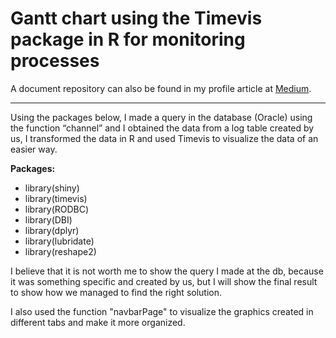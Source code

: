 # Gantt chart using the Timevis package in R for monitoring processes

A document repository can also be found in my profile article at [Medium](https://guimatheus92.medium.com/gantt-chart-using-the-timevis-package-in-r-for-monitoring-processes-ca7f4b350e0b "Medium").

------------

Using the packages below, I made a query in the database (Oracle) using the function “channel” and I obtained the data from a log table created by us, I transformed the data in R and used Timevis to visualize the data of an easier way.

**Packages:**
- library(shiny)
- library(timevis)
- library(RODBC)
- library(DBI)
- library(dplyr)
- library(lubridate)
- library(reshape2)

I believe that it is not worth me to show the query I made at the db, because it was something specific and created by us, but I will show the final result to show how we managed to find the right solution.

I also used the function "navbarPage" to visualize the graphics created in different tabs and make it more organized.

